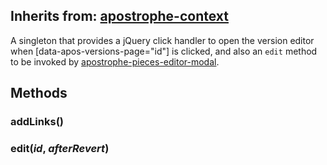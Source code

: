 ## Inherits from: [apostrophe-context](../apostrophe-utils/browser-apostrophe-context.html)
A singleton that provides a jQuery click handler to open the
version editor when [data-apos-versions-page="id"] is clicked,
and also an `edit` method to be invoked by
[apostrophe-pieces-editor-modal](../apostrophe-pieces/browser-apostrophe-pieces-editor-modal.html).


## Methods
### addLinks()

### edit(*id*, *afterRevert*)

